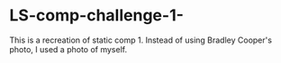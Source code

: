 # LS-comp-challenge-1-

This is a recreation of static comp 1. Instead of using Bradley Cooper's photo, I used a photo of myself. 
